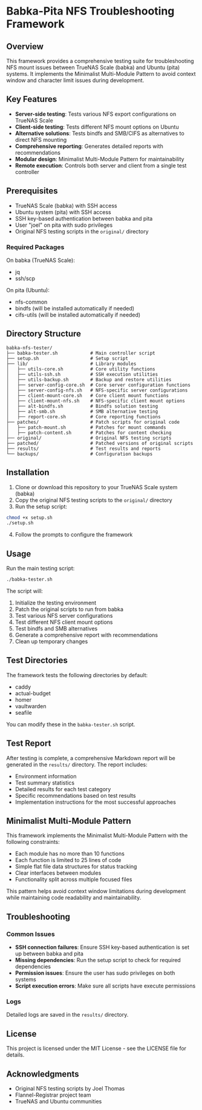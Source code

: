 # Babka-Pita NFS Troubleshooting Framework

## Overview

This framework provides a comprehensive testing suite for troubleshooting NFS mount issues between TrueNAS Scale (babka) and Ubuntu (pita) systems. It implements the Minimalist Multi-Module Pattern to avoid context window and character limit issues during development.

## Key Features

- **Server-side testing**: Tests various NFS export configurations on TrueNAS Scale
- **Client-side testing**: Tests different NFS mount options on Ubuntu
- **Alternative solutions**: Tests bindfs and SMB/CIFS as alternatives to direct NFS mounting
- **Comprehensive reporting**: Generates detailed reports with recommendations
- **Modular design**: Minimalist Multi-Module Pattern for maintainability
- **Remote execution**: Controls both server and client from a single test controller

## Prerequisites

- TrueNAS Scale (babka) with SSH access
- Ubuntu system (pita) with SSH access
- SSH key-based authentication between babka and pita
- User "joel" on pita with sudo privileges
- Original NFS testing scripts in the `original/` directory

### Required Packages

On babka (TrueNAS Scale):
- jq
- ssh/scp

On pita (Ubuntu):
- nfs-common
- bindfs (will be installed automatically if needed)
- cifs-utils (will be installed automatically if needed)

## Directory Structure

```
babka-nfs-tester/
├── babka-tester.sh            # Main controller script
├── setup.sh                   # Setup script
├── lib/                       # Library modules
│   ├── utils-core.sh          # Core utility functions
│   ├── utils-ssh.sh           # SSH execution utilities
│   ├── utils-backup.sh        # Backup and restore utilities
│   ├── server-config-core.sh  # Core server configuration functions
│   ├── server-config-nfs.sh   # NFS-specific server configurations
│   ├── client-mount-core.sh   # Core client mount functions
│   ├── client-mount-nfs.sh    # NFS-specific client mount options
│   ├── alt-bindfs.sh          # Bindfs solution testing
│   ├── alt-smb.sh             # SMB alternative testing
│   ├── report-core.sh         # Core reporting functions
├── patches/                   # Patch scripts for original code
│   ├── patch-mount.sh         # Patches for mount commands
│   ├── patch-content.sh       # Patches for content checking
├── original/                  # Original NFS testing scripts
├── patched/                   # Patched versions of original scripts
├── results/                   # Test results and reports
└── backups/                   # Configuration backups
```

## Installation

1. Clone or download this repository to your TrueNAS Scale system (babka)
2. Copy the original NFS testing scripts to the `original/` directory
3. Run the setup script:

```bash
chmod +x setup.sh
./setup.sh
```

4. Follow the prompts to configure the framework

## Usage

Run the main testing script:

```bash
./babka-tester.sh
```

The script will:
1. Initialize the testing environment
2. Patch the original scripts to run from babka
3. Test various NFS server configurations
4. Test different NFS client mount options
5. Test bindfs and SMB alternatives
6. Generate a comprehensive report with recommendations
7. Clean up temporary changes

## Test Directories

The framework tests the following directories by default:
- caddy
- actual-budget
- homer
- vaultwarden
- seafile

You can modify these in the `babka-tester.sh` script.

## Test Report

After testing is complete, a comprehensive Markdown report will be generated in the `results/` directory. The report includes:

- Environment information
- Test summary statistics
- Detailed results for each test category
- Specific recommendations based on test results
- Implementation instructions for the most successful approaches

## Minimalist Multi-Module Pattern

This framework implements the Minimalist Multi-Module Pattern with the following constraints:

- Each module has no more than 10 functions
- Each function is limited to 25 lines of code
- Simple flat file data structures for status tracking
- Clear interfaces between modules
- Functionality split across multiple focused files

This pattern helps avoid context window limitations during development while maintaining code readability and maintainability.

## Troubleshooting

### Common Issues

- **SSH connection failures**: Ensure SSH key-based authentication is set up between babka and pita
- **Missing dependencies**: Run the setup script to check for required dependencies
- **Permission issues**: Ensure the user has sudo privileges on both systems
- **Script execution errors**: Make sure all scripts have execute permissions

### Logs

Detailed logs are saved in the `results/` directory.

## License

This project is licensed under the MIT License - see the LICENSE file for details.

## Acknowledgments

- Original NFS testing scripts by Joel Thomas
- Flannel-Registrar project team
- TrueNAS and Ubuntu communities
